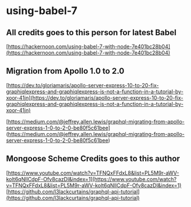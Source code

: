 # using-babel-7

## All credits goes to this person for latest Babel

[https://hackernoon.com/using-babel-7-with-node-7e401bc28b04](https://hackernoon.com/using-babel-7-with-node-7e401bc28b04)

## Migration from Apollo 1.0 to 2.0
[https://dev.to/gloriamaris/apollo-server-express-10-to-20-fix-graphiqlexpress-and-graphiqlexpress-is-not-a-function-in-a-tutorial-by-xoor-41jn](https://dev.to/gloriamaris/apollo-server-express-10-to-20-fix-graphiqlexpress-and-graphiqlexpress-is-not-a-function-in-a-tutorial-by-xoor-41jn)

[https://medium.com/@jeffrey.allen.lewis/graphql-migrating-from-apollo-server-express-1-0-to-2-0-be80f5c61bee]
(https://medium.com/@jeffrey.allen.lewis/graphql-migrating-from-apollo-server-express-1-0-to-2-0-be80f5c61bee)

## Mongoose Scheme Credits goes to this author
[https://www.youtube.com/watch?v=TFNQxFFdxL8&list=PL5M9r-aWV-kolt6qNlICdpF-Ofv8cazDl&index=1](https://www.youtube.com/watch?v=TFNQxFFdxL8&list=PL5M9r-aWV-kolt6qNlICdpF-Ofv8cazDl&index=1)
[https://github.com/l3lackcurtains/graphql-api-tutorial](https://github.com/l3lackcurtains/graphql-api-tutorial)
